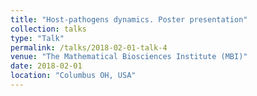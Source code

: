 ```yaml
---
title: "Host-pathogens dynamics. Poster presentation"
collection: talks
type: "Talk"
permalink: /talks/2018-02-01-talk-4
venue: "The Mathematical Biosciences Institute (MBI)"
date: 2018-02-01
location: "Columbus OH, USA"
---
```


